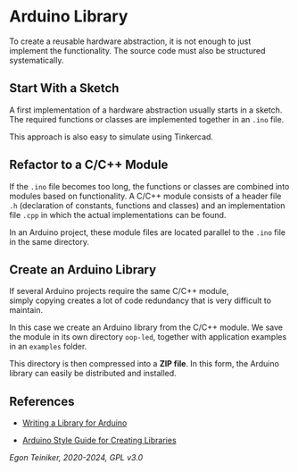 # Arduino Library

To create a reusable hardware abstraction, it is not enough to 
just implement the functionality. The source code must also be 
structured systematically.

## Start With a Sketch

A first implementation of a hardware abstraction usually starts 
in a sketch. The required functions or classes are implemented 
together in an `.ino` file.

This approach is also easy to simulate using Tinkercad.


## Refactor to a C/C++ Module

If the `.ino` file becomes too long, the functions or classes are 
combined into modules based on functionality.
A C/C++ module consists of a header file `.h` (declaration of 
constants, functions and classes) and an implementation file 
`.cpp` in which the actual implementations can be found.

In an Arduino project, these module files are located parallel 
to the `.ino` file in the same directory.


## Create an Arduino Library

If several Arduino projects require the same C/C++ module,  
simply copying creates a lot of code redundancy that is very 
difficult to maintain.

In this case we create an Arduino library from the C/C++ module.
We save the module in its own directory `oop-led`, together with 
application examples in an `examples` folder.

This directory is then compressed into a **ZIP file**. 
In this form, the Arduino library can easily be distributed and installed.


## References

* [Writing a Library for Arduino](https://docs.arduino.cc/learn/contributions/arduino-creating-library-guide/)

* [Arduino Style Guide for Creating Libraries](https://docs.arduino.cc/learn/contributions/arduino-library-style-guide/)

*Egon Teiniker, 2020-2024, GPL v3.0*